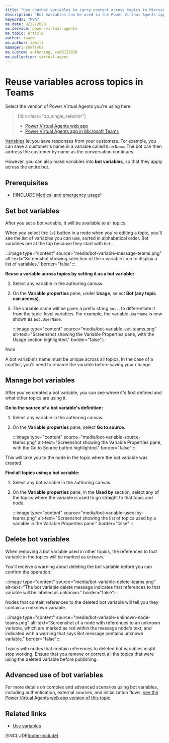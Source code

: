 ```yaml
---
title: "Use chatbot variables to carry content across topics in Microsoft Teams"
description: "Bot variables can be used in the Power Virtual Agents app in Microsoft Teams to store and retrieve information across multiple topics within the same bot."
keywords: "PVA"
ms.date: 9/22/2020
ms.service: power-virtual-agents
ms.topic: article
author: iaanw
ms.author: iawilt
manager: shellyha
ms.custom: authoring, ce06122020
ms.collection: virtual-agent
---
```


# Reuse variables across topics in Teams

Select the version of Power Virtual Agents you're using here:

> [!div class="op_single_selector"]
>
> - [Power Virtual Agents web app](../authoring-variables-bot.md)
> - [Power Virtual Agents app in Microsoft Teams](authoring-variables-bot-teams.md)

[Variables](authoring-variables-teams.md) let you save responses from your customers. For example, you can save a customer's name in a variable called `UserName`. The bot can then address the customer by name as the conversation continues.

However, you can also make variables into **bot variables**, so that they apply across the entire bot.

## Prerequisites

- [!INCLUDE [Medical and emergency usage](includes/pva-usage-limitations-teams.md)]

## Set bot variables

After you set a bot variable, it will be available to all topics.

When you select the `{x}` button in a node when you're editing a topic, you'll see the list of variables you can use, sorted in alphabetical order. Bot variables are at the top because they start with `bot.`.

:::image type="content" source="media/bot-variable-message-teams.png" alt-text="Screenshot showing selection of the x variable icon to display a list of variables." border="false":::

**Reuse a variable across topics by setting it as a bot variable:**

1. Select any variable in the authoring canvas.

1. On the **Variable properties** pane, under **Usage**, select **Bot (any topic can access)**.

1. The variable name will be given a prefix string `bot.`, to differentiate it from the topic-level variables. For example, the variable `UserName` is now shown as `bot.UserName`.

    :::image type="content" source="media/bot-variable-set-teams.png" alt-text="Screenshot showing the Variable Properties pane, with the Usage section highlighted." border="false":::

> [!NOTE]
> A bot variable's name must be unique across all topics. In the case of a conflict, you'll need to rename the variable before saving your change.

## Manage bot variables

After you've created a bot variable, you can see where it's first defined and what other topics are using it.

**Go to the source of a bot variable's definition:**

1. Select any variable in the authoring canvas.

1. On the **Variable properties** pane, select **Go to source**.

    :::image type="content" source="media/bot-variable-source-teams.png" alt-text="Screenshot showing the Variable Properties pane, with the Go to Source button highlighted." border="false":::

This will take you to the node in the topic where the bot variable was created.

**Find all topics using a bot variable:**

1. Select any bot variable in the authoring canvas.

1. On the **Variable properties** pane, in the **Used by** section, select any of the topics where the variable is used to go straight to that topic and node.

    :::image type="content" source="media/bot-variable-used-by-teams.png" alt-text="Screenshot showing the list of topics used by a variable in the Variable Properties pane." border="false":::

## Delete bot variables

When removing a bot variable used in other topics, the references to that variable in the topics will be marked as `Unknown`.

You'll receive a warning about deleting the bot variable before you can confirm the operation.

:::image type="content" source="media/bot-variable-delete-teams.png" alt-text="The bot variable delete message indicates that references to that variable will be labeled as unknown." border="false":::
  
Nodes that contain references to the deleted bot variable will tell you they contain an unknown variable.

:::image type="content" source="media/bot-variable-unknown-node-teams.png" alt-text="Screenshot of a node with references to an unknown variable, which are marked as red within the message node's text, and indicated with a warning that says Bot message contains unknown variable." border="false":::

Topics with nodes that contain references to deleted bot variables might stop working. Ensure that you remove or correct all the topics that were using the deleted variable before publishing.

## Advanced use of bot variables

For more details on complex and advanced scenarios using bot variables, including authentication, external sources, and initialization flows, [see the Power Virtual Agents web app version of this topic](../authoring-variables-bot.md).

## Related links

- [Use variables](authoring-variables-teams.md)

[!INCLUDE[footer-include](../includes/footer-banner.md)]
